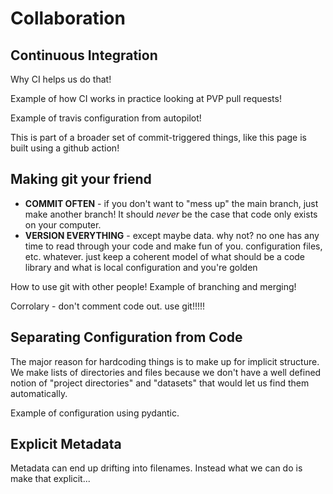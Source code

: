 # Collaboration

## Continuous Integration

Why CI helps us do that! 

Example of how CI works in practice looking at PVP pull requests!

Example of travis configuration from autopilot!

This is part of a broader set of commit-triggered things, like this page is built using a github action!

## Making git your friend

* **COMMIT OFTEN** - if you don't want to "mess up" the main branch, just make another branch! It should *never* be the case
  that code only exists on your computer.
* **VERSION EVERYTHING** - except maybe data. why not? no one has any time to read through your code
  and make fun of you. configuration files, etc. whatever. just keep a coherent model of what
  should be a code library and what is local configuration and you're golden

How to use git with other people! Example of branching and merging!

Corrolary - don't comment code out. use git!!!!!

## Separating Configuration from Code

The major reason for hardcoding things is to make up for implicit structure. We make lists of directories
and files because we don't have a well defined notion of "project directories" and "datasets" that would
let us find them automatically. 

Example of configuration using pydantic.

## Explicit Metadata

Metadata can end up drifting into filenames. Instead what we can do is make that explicit...

